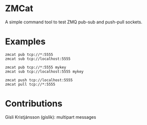 # ZMCat
A simple command tool to test ZMQ pub-sub and push-pull sockets.

# Examples

	zmcat pub tcp://*:5555
	zmcat sub tcp://localhost:5555

	zmcat pub tcp://*:5555 mykey
	zmcat sub tcp://localhost:5555 mykey

	zmcat push tcp://localhost:5555
	zmcat pull tcp://*:5555
	
# Contributions

Gísli Kristjánsson (gislik): multipart messages
